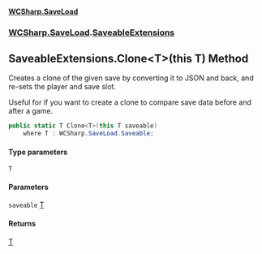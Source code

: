 #### [WCSharp\.SaveLoad](README.md 'README')
### [WCSharp\.SaveLoad](WCSharp.SaveLoad.md 'WCSharp\.SaveLoad').[SaveableExtensions](WCSharp.SaveLoad.SaveableExtensions.md 'WCSharp\.SaveLoad\.SaveableExtensions')

## SaveableExtensions\.Clone\<T\>\(this T\) Method

Creates a clone of the given save by converting it to JSON and back, and re\-sets the player and save slot\.

Useful for if you want to create a clone to compare save data before and after a game.

```csharp
public static T Clone<T>(this T saveable)
    where T : WCSharp.SaveLoad.Saveable;
```
#### Type parameters

<a name='WCSharp.SaveLoad.SaveableExtensions.Clone_T_(thisT).T'></a>

`T`
#### Parameters

<a name='WCSharp.SaveLoad.SaveableExtensions.Clone_T_(thisT).saveable'></a>

`saveable` [T](WCSharp.SaveLoad.SaveableExtensions.Clone_T_(thisT).md#WCSharp.SaveLoad.SaveableExtensions.Clone_T_(thisT).T 'WCSharp\.SaveLoad\.SaveableExtensions\.Clone\<T\>\(this T\)\.T')

#### Returns
[T](WCSharp.SaveLoad.SaveableExtensions.Clone_T_(thisT).md#WCSharp.SaveLoad.SaveableExtensions.Clone_T_(thisT).T 'WCSharp\.SaveLoad\.SaveableExtensions\.Clone\<T\>\(this T\)\.T')